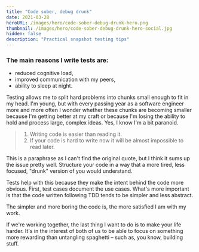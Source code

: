 ```yaml
---
title: "Code sober, debug drunk"
date: 2021-03-28
heroURL: /images/hero/code-sober-debug-drunk-hero.png
thumbnail: /images/hero/code-sober-debug-drunk-hero-social.jpg
hidden: false
description: "Practical snapshot testing tips"
---
```


### The main reasons I write tests are:

- reduced cognitive load,
- improved communication with my peers,
- ability to sleep at night.

Testing allows me to split hard problems into chunks small enough to fit in my head. I'm young, but with every passing year as a software engineer more and more often I wonder whether these chunks are becoming smaller because I'm getting better at my craft or because I'm losing the ability to hold and process large, complex ideas. Yes, I know I'm a bit paranoid.

> 1. Writing code is easier than reading it.
> 2. If your code is hard to write now it will be almost impossible to read later.

This is a paraphrase as I can't find the original quote, but I think it sums up the issue pretty well. Structure your code in a way that a more tired, less focused, "drunk" version of you would understand.

Tests help with this because they make the intent behind the code more obvious. First, test cases document the use cases. What's more important is that the code written following TDD tends to be simpler and less abstract.

The simpler and more boring the code is, the more satisfied I am with my work. 

If we're working together, the last thing I want to do is to make your life harder. It's in the interest of both of us to be able to focus on something more rewarding than untangling spaghetti – such as, you know, building stuff.
